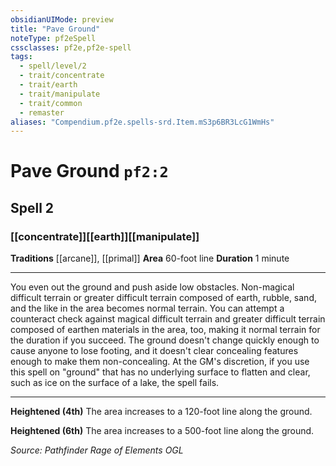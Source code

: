 ```yaml
---
obsidianUIMode: preview
title: "Pave Ground"
noteType: pf2eSpell
cssclasses: pf2e,pf2e-spell
tags:
  - spell/level/2
  - trait/concentrate
  - trait/earth
  - trait/manipulate
  - trait/common
  - remaster
aliases: "Compendium.pf2e.spells-srd.Item.mS3p6BR3LcG1WmHs" 
---
```

# Pave Ground  `pf2:2`  
## Spell 2
### [[concentrate]][[earth]][[manipulate]]
**Traditions** [[arcane]], [[primal]]
**Area** 60-foot line
**Duration** 1 minute
* * * 
You even out the ground and push aside low obstacles. Non-magical difficult terrain or greater difficult terrain composed of earth, rubble, sand, and the like in the area becomes normal terrain. You can attempt a counteract check against magical difficult terrain and greater difficult terrain composed of earthen materials in the area, too, making it normal terrain for the duration if you succeed. The ground doesn't change quickly enough to cause anyone to lose footing, and it doesn't clear concealing features enough to make them non-concealing. At the GM's discretion, if you use this spell on "ground" that has no underlying surface to flatten and clear, such as ice on the surface of a lake, the spell fails.

* * *

**Heightened (4th)** The area increases to a 120-foot line along the ground.

**Heightened (6th)** The area increases to a 500-foot line along the ground.

*Source: Pathfinder Rage of Elements*
*OGL*